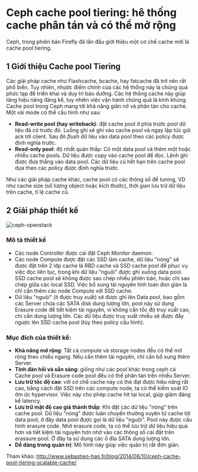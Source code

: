 # Ceph cache pool tiering: hê thống cache phân tán và có thể mở rộng
Ceph, trong phiên bản Firefly đã lần đầu giới thiệu một cơ chế cache mới là cache pool tiering.

## 1 Giới thiệu Cache pool Tiering
Các giải pháp cache như Flashcache, bcache, hay fatcache đã trở nên rất phổ biến. Tuy nhiên, nhược điểm chính của các hệ thống này là chúng quá phức tạp để triển khai và duy trì bảo dưỡng. Các hệ thống cache này giúp tăng hiệu năng đáng kể, tuy nhiên việc vận hành chúng quả là kinh khủng.
Cache pool trong Ceph mang tới khả năng giãn nở và phân tán cho cache. Một vài mode có thể cấu hình như sau:
 - **Read-write pool (hay writeback)**: đặt cache pool ở phía trước pool dữ liệu đã có trước đó. Luồng ghi sẽ ghi vào cache pool và ngay lập tức gửi ack tới client. Sau đó *flush* dữ liệu vào data pool theo các policy được định nghĩa trước.
 - **Read-only pool**: độ nhất quán thấp: Có một data pool và thêm một hoặc nhiều cache pools. Dữ liệu được copy vào cache pool để đọc. Lệnh ghi được đưa thẳng vào data pool. Các dữ liệu cũ hết hạn trên cache pool dựa theo các policy được định nghĩa trước.

 Như các giải pháp cache khác, cache pool có các thông số để tuning, VD như cache size (số lượng object hoặc kích thước), thời gian lưu trữ dữ liệu trên cache, tỉ lệ cache cũ.

## 2 Giải pháp thiết kế
![ceph-openstack](http://image.prntscr.com/image/08045be4a6064497ae107368af14ace9.png)
### Mô tả thiết kế
 - Các node Controller được cài đặt Ceph Monitor daemon.
 - Các node Compute được đặt các SSD làm cache, dữ liệu "nóng" sẽ được đặt trên 2 lớp cache là RBD cache và SSD cache pool để phục vụ việc đọc liên tục, trong khi dữ liệu "nguội" được ghi xuống data pool. SSD cache pool sẽ không được sao chép nhiều phiên bản, hoặc chỉ sao chép giữa các local SSD. Việc bổ xung tài nguyên tính toán đon giản là chỉ cần thêm các node Compute với SSD cache.
 - Dữ liệu "nguội" (ít được truy xuất) sẽ được ghi lên Data pool, bao gồm các Server chứa các SATA disk dung lượng lớn, pool này sử dụng Erasure code để tiết kiệm tài nguyên, vì không cần tốc độ truy xuất cao, chỉ cần dung lượng lớn. Các dữ liệu được truy xuất nhiều sẽ được đẩy ngược lên SSD cache pool (tùy theo policy cấu hình).

### Mục đích của thiết kế:

 - **Khả năng mở rộng**: Tất cả compute và storage nodes đều có thể mở rộng theo chiều ngang. Nếu cần thêm tài nguyên, chỉ cần bổ xung thêm Server.
 - **Tính đàn hồi và sẵn sàng**: giống như các pool khác trong ceph cả Cache pool và Erasure code pool đểu có thể phân tán trên nhiều Server.
 - **Lưu trữ tốc độ cao**: với cơ chế cache này có thẻ đạt được hiêu năng rất cao, bằng cách đặt SSD trên các compute node, ta có thể kiểm soát IO ởm ức hypervisor. Việc này cho phép cache hit tại local, giúp giảm đáng kể latency.
 - **Lưu trữ mật độ cao giá thành thấp**: Khi đặt các dữ liệu "nóng" trên cache pool. Dữ liệu "nóng" được luân chuyển thường xuyên từ cache tới data pool, ở đây data pool được gọi là dữ liệu "nguội". Pool này được cấu hình erasure code. Nhờ erasure code, ta có thể lưu trữ dữ liệu hiệu quả hơn và tiết kiệm tài nguyên hơn nhờ vào các thông số cài đặt trên erassure pool.
 Ở đây ta sử dụng các ổ đĩa SATA dung lượng lớn.
 - **Dễ dàng trong quản trị**: Mô hình này giúp việc quản trị rất đơn giản.

 Tham khảo:
 http://www.sebastien-han.fr/blog/2014/06/10/ceph-cache-pool-tiering-scalable-cache/

